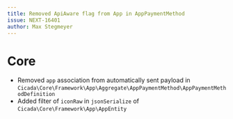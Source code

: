 ```yaml
---
title: Removed ApiAware flag from App in AppPaymentMethod
issue: NEXT-16401
author: Max Stegmeyer
---
```

# Core
* Removed `app` association from automatically sent payload in `Cicada\Core\Framework\App\Aggregate\AppPaymentMethod\AppPaymentMethodDefinition`
* Added filter of `iconRaw` in `jsonSerialize` of `Cicada\Core\Framework\App\AppEntity` 

